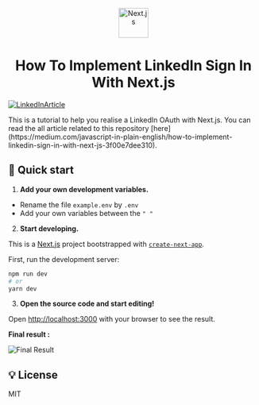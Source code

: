 


<!--  -->
<p align="center">
    <img alt="Next.js" src="https://upload.wikimedia.org/wikipedia/commons/thumb/8/8e/Nextjs-logo.svg/414px-Nextjs-logo.svg.png" width="60" />
<h1 align="center">
How To Implement LinkedIn Sign In With Next.js </h1
</p>

[![LinkedInArticle](https://miro.medium.com/max/1400/1*Cm2s5fBnU_BqOFDlNMuagQ.jpeg)](https://medium.com/javascript-in-plain-english/how-to-implement-linkedin-sign-in-with-next-js-3f00e7dee310)

<p>This is a tutorial to help you realise a LinkedIn OAuth with Next.js. You can read the all article related to this repository [here](https://medium.com/javascript-in-plain-english/how-to-implement-linkedin-sign-in-with-next-js-3f00e7dee310).</p>

## 🚀 Quick start


1.  **Add your own development variables.**


 -  Rename the file  `example.env` by `.env`
 - Add your own variables between the ```" "```


2.  **Start developing.**

This is a [Next.js](https://nextjs.org/) project bootstrapped with [`create-next-app`](https://github.com/vercel/next.js/tree/canary/packages/create-next-app).

First, run the development server:

 ```bash
npm run dev
# or
yarn dev
```

3.  **Open the source code and start editing!**

Open [http://localhost:3000](http://localhost:3000) with your browser to see the result.

**Final result :**


![Final Result](https://miro.medium.com/max/1200/1*fUohQcp4MZNRqlSavd4ztg.gif)



## 💡 License
MIT

<!-- -->
